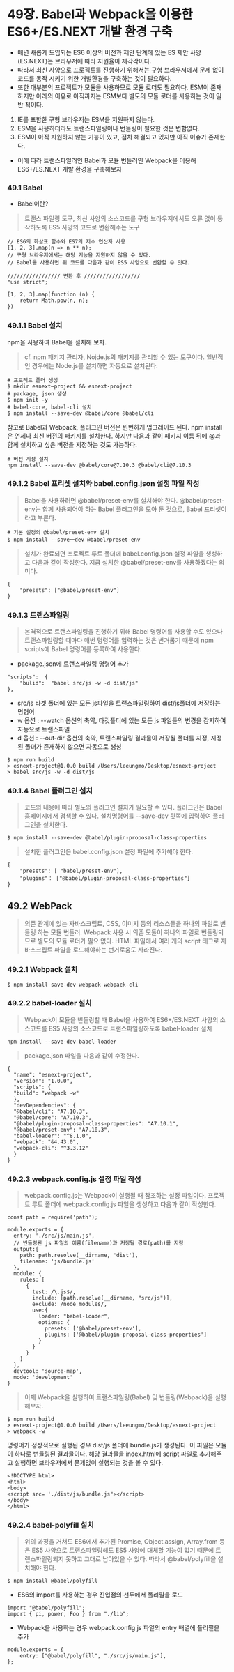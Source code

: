 # 49장. Babel과 Webpack을 이용한 ES6+/ES.NEXT 개발 환경 구축

- 매년 새롭게 도입되는 ES6 이상의 버전과 제안 단계에 있는 ES 제안 사양(ES.NEXT)는 브라우저에 따라 지원율이 제각각이다.
- 따라서 최신 사양으로 프로젝트를 진행하기 위해서는 구형 브라우저에서 문제 없이 코드를 동작 시키기 위한 개발환경을 구축하는 것이 필요하다.
- 또한 대부분의 프로젝트가 모듈을 사용하므로 모듈 로더도 필요하다. ESM이 존재하지만 아래의 이유로 아직까지는 ESM보다 별도의 모듈 로더를 사용하는 것이 일반 적이다.
1) IE를 포함한 구형 브라우저는 ESM을 지원하지 않는다.
2) ESM을 사용하더라도 트랜스파일링이나 번들링이 필요한 것은 변함없다.
3) ESM이 아직 지원하지 않는 기능이 있고, 점차 해결되고 있지만 아직 이슈가 존재한다.
- 이에 따라 트랜스파일러인 Babel과 모듈 번들러인 Webpack을 이용해 ES6+/ES.NEXT 개발 환경을 구축해보자

### 49.1 Babel
- Babel이란?
> 트랜스 파일링 도구, 최신 사양의 소스코드를 구형 브라우저에서도 오류 없이 동작하도록 ES5 사양의 코드로 변환해주는 도구

```JS
// ES6의 화살표 함수와 ES7의 지수 연산자 사용
[1, 2, 3].map(n => n ** n);
// 구형 브라우저에서는 해당 기능을 지원하지 않을 수 있다.
// Babel을 사용하면 위 코드를 다음과 같이 ES5 사양으로 변환할 수 잇다.

///////////////// 변환 후 //////////////////
"use strict";

[1, 2, 3].map(function (n) {
    return Math.pow(n, n);
})
```
 
### 49.1.1 Babel 설치
npm을 사용하여 Babel을 설치해 보자.
> cf. npm
패키지 관리자, Nojde.js의 패키지를 관리할 수 있는 도구이다. 일반적인 경우에는 Node.js를 설치하면 자동으로 설치된다.

```
# 프로젝트 폴더 생성
$ mkdir esnext—project && esnext-project
# package, json 생성
$ npm init -y
# babel-core, babel-cli 설치
$ npm install --save-dev @babel/core @babel/cli
```

참고로 Babel과 Webpack, 플러그인 버전은 빈번하게 업그레이드 된다. npm install은 언제나 최신 버전의 패키지를 설치한다. 하지만 다음과 같이 패키지 이름 뒤에 @과 함께 설치하고 싶은 버전을 지정하는 것도 가능하다.

```
# 버전 지정 설치
npm install --save-dev @babel/core@7.10.3 @babel/cli@7.10.3
```

### 49.1.2 Babel 프리셋 설치와 babel.config.json 설정 파일 작성

> Babel을 사용하려면 @babel/preset-env를 설치해야 한다. @babel/preset-env는 함께 사용되어야 하는
Babel 플러그인을 모아 둔 것으로, Babel 프리셋이라고 부른다.

```
# 기본 설정의 @babel/preset-env 설치
$ npm install --save一dev @babel/preset-env
```

> 설치가 완료되면 프로젝트 루트 폴더에 babel.config.json 설정 파일을 생성하고 다음과 같이 작성한다. 지금 설치한 @babel/preset-env를 사용하겠다는 의미다.

```
{
	"presets": ["@babel/preset-env"]
}
```

### 49.1.3 트랜스파일링
> 본격적으로 트랜스파일링을 진행하기 위해 Babel 명령어를 사용할 수도 있으나 트랜스파일링할 때마다 매번 명령어를 입력하는 것은 번거롭기 때문에 npm scripts에 Babel 명령어를 등록하여 사용한다.

- package.json에 트랜스파일링 명령어 추가
```
"scripts":  {
    "bulid":  "babel src/js -w -d dist/js"
},
```
- src/js 타겟 폴더에 있는 모든 js파일을 트랜스파일링하여 dist/js폴더에 저장하는 명령어
- w 옵션 : --watch 옵션의 축약, 타깃폴더에 있는 모든 js 파일들의 변경을 감지하여 자동으로 트랜스파일
- d 옵션 : --out-dir 옵션의 축약, 트랜스파일링 결과물이 저장될 폴더를 지정, 지정된 폴더가 존재하지 않으면 자동으로 생성

```
$ npm run build
> esnext-project@1.0.0 build /Users/leeungmo/Desktop/esnext-project
> babel src/js -w -d dist/js
```

### 49.1.4 Babel 플러그인 설치
> 코드의 내용에 따라 별도의 플러그인 설치가 필요할 수 있다. 플러그인은 Babel 홈페이지에서 검색할 수 있다. 설치명령어를 --save-dev 뒷쪽에 입력하여 플러그인을 설치한다.

```
$ npm install --save-dev @babel/plugin-proposal-class-properties
```

> 설치한 플러그인은 babel.config.json 설정 파일에 추가해야 한다.

```
{
	"presets": [ "babel/preset-env"],
	"plugins"： ["@babel/plugin-proposal-class-properties"]
}
```

## 49.2 WebPack
> 의존 관계에 있는 자바스크립트, CSS, 이미지 등의 리소스들을 하나의 파일로 번들링 하는 모듈 번들러. Webpack 사용 시 의존 모듈이 하나의 파일로 번들링되므로 별도의 모듈 로더가 필요 없다. HTML 파일에서 여러 개의 script 태그로 자바스크립트 파일을 로드해야하는 번거로움도 사라진다.

### 49.2.1 Webpack 설치
```
$ npm install save-dev webpack webpack-cli
```

### 49.2.2 babel-loader 설치
> Webpack이 모듈을 번들링할 때 Babel을 사용하여 ES6+/ES.NEXT 사양의 소스코드를 ES5 사양의 소스코드로 트랜스파일링하도록 babel-loader 설치

```
npm install --save-dev babel-loader
```

> package.json 파일을 다음과 같이 수정한다.

```
{
  "name": "esnext-project",
  "version": "1.0.0",
  "scripts": {
  "build": "webpack -w"
  },
  "devDependencies": {
  "@babel/cli": "A7.10.3",
  "@babel/core": "A7.10.3",
  "@babel/plugin-proposal-class-properties": "A7.10.1",
  "@babel/preset-env": "A7.10.3",
  "babel-loader": "^8.1.0",
  "webpack": "&4.43.0",
  "webpack-cli": "^3.3.12"
  }
}
```

### 49.2.3 webpack.config.js 설정 파일 작성
> webpack.config.js는 Webpack이 실행될 때 참조하는 설정 파일이다. 프로젝트 루트 폴더에 webpack.config.js 파일을 생성하고 다음과 같이 작성한다.

```
const path = require('path');
 
module.exports = {
  entry: './src/js/main.js',
  // 번들링된 js 파일의 이름(filename)과 저장될 경로(path)를 지정
  output:{
    path: path.resolve(__dirname, 'dist'),
    filename: 'js/bundle.js'
  },
  module: {
    rules: [
      {
        test: /\.js$/,
        include: [path.resolve(__dirname, "src/js")],
        exclude: /node_modules/,
        use:{
          loader: "babel-loader",
          options: {
            presets: ['@babel/preset-env'],
            plugins: ['@babel/plugin-proposal-class-properties']
          }
        }
      }
    ]
  },
  devtool: 'source-map',
  mode: 'development'
}
```
> 이제 Webpack을 실행하여 트랜스파일링(Babel) 및 번들링(Webpack)을 실행해보자.

```
$ npm run build
> esnext-project@1.0.0 build /Users/leeungmo/Desktop/esnext-project
> webpack -w
```

명령어가 정상적으로 실행된 경우 dist/js 폴더에 bundle.js가 생성된다. 이 파일은 모듈이 하나로 번들링된 결과물이다. 해당 결과물을 index.html에 script 파일로 추가해주고 실행하면 브라우저에서 문제없이 실행되는 것을 볼 수 있다.

```
<!DOCTYPE html>
<html>
<body>
<script src= './dist/js/bundle.js"></script>
</body>
</html>

```

### 49.2.4 babel-polyfill 설치
> 위의 과정을 거쳐도 ES6에서 추가된 Promise, Object.assign, Array.from 등은 ES5 사양으로 트랜스파일링해도 ES5 사양에 대체할 기능이 없기 때문에 트랜스파일링되지 못하고 그대로 남아있을 수 있다. 따라서 @babel/polyfill을 설치해야 한다.

```
$ npm install @babel/polyfill
```

- ES6의 import를 사용하는 경우 진입점의 선두에서 폴리필을 로드
```
import "@babel/polyfill";
import { pi, power, Foo } from "./lib";
```

- Webpack을 사용하는 경우 webpack.config.js 파일의 entry 배열에 폴리필을 추가
```
module.exports = {
    entry: ["@babel/polyfill", "./src/js/main.js"],
};
```
